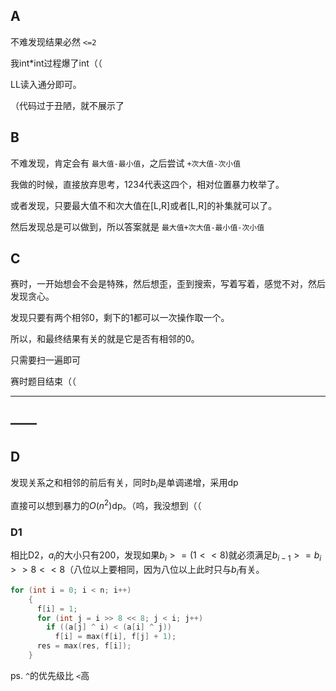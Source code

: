 ## A

不难发现结果必然 `<=2`

我int*int过程爆了int（（

LL读入通分即可。

（代码过于丑陋，就不展示了

## B

不难发现，肯定会有 `最大值-最小值`，之后尝试 `+次大值-次小值`

我做的时候，直接放弃思考，1234代表这四个，相对位置暴力枚举了。

或者发现，只要最大值不和次大值在[L,R]或者[L,R]的补集就可以了。

然后发现总是可以做到，所以答案就是 `最大值+次大值-最小值-次小值`

## C

赛时，一开始想会不会是特殊，然后想歪，歪到搜索，写着写着，感觉不对，然后发现贪心。

发现只要有两个相邻0，剩下的1都可以一次操作取一个。

所以，和最终结果有关的就是它是否有相邻的0。

只需要扫一遍即可


赛时题目结束（（

---
——
---
## D

发现关系之和相邻的前后有关，同时$b_i$是单调递增，采用dp

直接可以想到暴力的$O(n^2)$dp。（呜，我没想到（（

### D1

相比D2，$a_i$的大小只有200，发现如果$b_i>=(1<<8)$就必须满足$b_{i-1}>=b_i>>8<<8$（八位以上要相同，因为八位以上此时只与$b_i$有关。

```cpp
for (int i = 0; i < n; i++)
    {
      f[i] = 1;
      for (int j = i >> 8 << 8; j < i; j++)
        if ((a[j] ^ i) < (a[i] ^ j))
          f[i] = max(f[i], f[j] + 1);
      res = max(res, f[i]);
    }
```

ps. `^`的优先级比 `<`高
